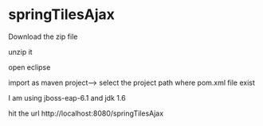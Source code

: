# springTilesAjax
Download the zip file

unzip it

open eclipse

import as maven project--> select the project path where pom.xml file exist

I am using jboss-eap-6.1 and jdk 1.6


hit the url http://localhost:8080/springTilesAjax
